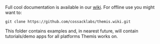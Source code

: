 Full cool documentation is available in our [wiki](https://github.com/cossacklabs/themis/wiki).
For offline use you might want to:

```
git clone https://github.com/cossacklabs/themis.wiki.git
```

This folder contains examples and, in nearest future, will contain tutorials/demo apps for all platforms Themis works on.
